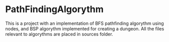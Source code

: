 # PathFindingAlgorythm
This is a project with an implementation of BFS pathfinding algorythm using nodes, and BSP algorythm implemented for creating a dungeon. All the files relevant to algorythms are placed in sources folder.
